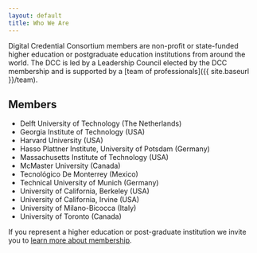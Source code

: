 ```yaml
---
layout: default
title: Who We Are
---
```


Digital Credential Consortium members are non-profit or state-funded higher education or postgraduate education institutions from around the world. The DCC is led by a Leadership Council elected by the DCC membership and is supported by a [team of professionals]({{ site.baseurl }}/team).

## Members

* Delft University of Technology (The Netherlands)
* Georgia Institute of Technology (USA)
* Harvard University (USA)
* Hasso Plattner Institute, University of Potsdam (Germany)
* Massachusetts Institute of Technology (USA)
* McMaster University (Canada)
* Tecnológico De Monterrey (Mexico)
* Technical University of Munich (Germany)
* University of California, Berkeley (USA)
* University of California, Irvine (USA)
* University of Milano-Bicocca (Italy)
* University of Toronto (Canada)


<div id="contact" class="call-to-action content-page-bottom">
<div class="container-md">
<div class="content">
  <p>If you represent a higher education or post-graduate institution we invite you to <a href="{{ site.baseurl }}/membership">learn more about membership</a>.</p>
</div>
</div>
</div>
